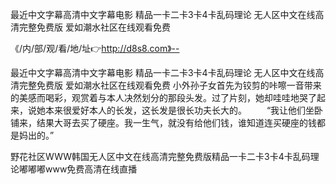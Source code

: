 最近中文字幕高清中文字幕电影
精品一卡二卡3卡4卡乱码理论
无人区中文在线高清完整免费版
爱如潮水社区在线观看免费


《/内/部/观/看/地/址👉http://d8s8.com》--

最近中文字幕高清中文字幕电影
精品一卡二卡3卡4卡乱码理论
无人区中文在线高清完整免费版
爱如潮水社区在线观看免费
小外孙子女首先为铰剪的咔嚓一音带来的美感而喝彩，观赏着与本人决然划分的那段头发。过了片刻，她却哇哇地哭了起来，说她本来很爱好本人的长发，这长发是很长功夫长大的。
　　“我让他们坐卧铺来，结果大哥去买了硬座。我一生气，就没有给他们钱，谁知道连买硬座的钱都是妈出的。”





野花社区WWW韩国无人区中文在线高清完整免费版精品一卡二卡3卡4卡乱码理论嘟嘟嘟www免费高清在线直播
